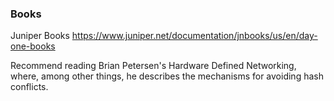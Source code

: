 
### Books
Juniper Books <https://www.juniper.net/documentation/jnbooks/us/en/day-one-books>

 Recommend reading Brian Petersen's Hardware Defined Networking, where, among other things, he describes the mechanisms for avoiding hash conflicts.
